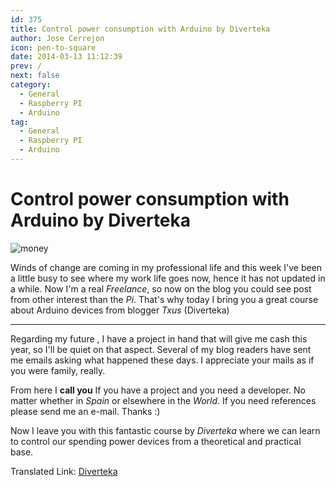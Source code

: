 ```yaml
---
id: 375
title: Control power consumption with Arduino by Diverteka
author: Jose Cerrejon
icon: pen-to-square
date: 2014-03-13 11:12:39
prev: /
next: false
category:
  - General
  - Raspberry PI
  - Arduino
tag:
  - General
  - Raspberry PI
  - Arduino
---
```


# Control power consumption with Arduino by Diverteka

![money](/images/money_saver.jpg)

Winds of change are coming in my professional life and this week I've been a little busy to see where my work life goes now, hence it has not updated in a while. Now I'm a real *Freelance*, so now on the blog you could see post from other interest than the *Pi*. That's why today I bring you a great course about Arduino devices from blogger *Txus* (Diverteka)

- - -
Regarding my future , I have a project in hand that will give me cash this year, so I'll be quiet on that aspect. Several of my blog readers have sent me emails asking what happened these days. I appreciate your mails as if you were family, really.

From here I **call you** If you have a project and you need a developer. No matter whether in *Spain* or elsewhere in the *World*. If you need references please send me an e-mail. Thanks :)

Now I leave you with this fantastic course by *Diverteka* where we can learn to control our spending power devices from a theoretical and practical base.

Translated Link: [Diverteka](http://translate.google.com/translate?sl=es&tl=en&js=n&prev=_t&hl=es&ie=UTF-8&u=http%3A%2F%2Fwww.diverteka.com%2F%3Fp%3D1966)
